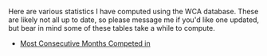 Here are various statistics I have computed using the WCA database. These are likely not all up to date, so please message me if you'd like one updated, but bear in mind some of these tables take a while to compute.

 * [Most Consecutive Months Competed in](/monthstreaks.md)
